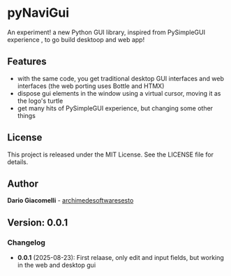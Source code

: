 # pyNaviGui

An experiment! a new Python GUI library, inspired from PySimpleGUI experience , to go build desktoop and web app!

## Features

- with the same code, you get traditional desktop GUI interfaces and web interfaces (the web porting uses Bottle and HTMX) 
- dispose gui elements in the window using a virtual cursor, moving it as the logo's turtle
- get many hits of PySimpleGUI experience, but changing some other things

## License

This project is released under the MIT License. See the LICENSE file for details.

## Author

**Dario Giacomelli** - [archimedesoftwaresesto](https://github.com/archimedesoftwaresesto)

## Version: 0.0.1

### Changelog
- **0.0.1** (2025-08-23): First relaase, only edit and input fields, but working in the web and desktop gui